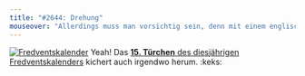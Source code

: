 ```yaml
---
title: "#2644: Drehung"
mouseover: "Allerdings muss man vorsichtig sein, denn mit einem englischen Kompass erhält man recht schnell Neuigkeiten."
---
```


<a href="http://www.fonflatter.de/der-fetzige-fredventskalender-2012" title="Der fetzige Fredventskalender"><img src="http://www.fonflatter.de/adv12/fredventskalender_banner.png" alt="Fredventskalender" /></a>
Yeah! Das <a href="http://www.fonflatter.de/2012/12/15/das-15-turchen-2/"><strong>15. Türchen</strong> des diesjährigen Fredventskalenders</a> kichert auch irgendwo herum.
:keks:

